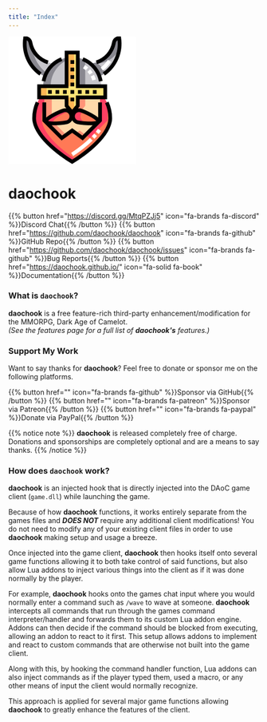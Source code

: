 ```yaml
---
title: "Index"
---
```


![daochook](./images/daochook.png?width=64px)
# daochook

{{% button href="https://discord.gg/MtqPZJj5" icon="fa-brands fa-discord" %}}Discord Chat{{% /button %}}
{{% button href="https://github.com/daochook/daochook" icon="fa-brands fa-github" %}}GitHub Repo{{% /button %}}
{{% button href="https://github.com/daochook/daochook/issues" icon="fa-brands fa-github" %}}Bug Reports{{% /button %}}
{{% button href="https://daochook.github.io/" icon="fa-solid fa-book" %}}Documentation{{% /button %}}

### What is `daochook`?

**daochook** is a free feature-rich third-party enhancement/modification for the MMORPG, Dark Age of Camelot.\
_(See the features page for a full list of **daochook's** features.)_

### Support My Work

Want to say thanks for **daochook**? Feel free to donate or sponsor me on the following platforms.

{{% button href="" icon="fa-brands fa-github" %}}Sponsor via GitHub{{% /button %}}
{{% button href="" icon="fa-brands fa-patreon" %}}Sponsor via Patreon{{% /button %}}
{{% button href="" icon="fa-brands fa-paypal" %}}Donate via PayPal{{% /button %}}

{{% notice note %}}
**daochook** is released completely free of charge.\
Donations and sponsorships are completely optional and are a means to say thanks.
{{% /notice %}}

### How does `daochook` work?

**daochook** is an injected hook that is directly injected into the DAoC game client (`game.dll`) while launching the game.

Because of how **daochook** functions, it works entirely separate from the games files and _**DOES NOT**_ require any additional client modifications! You do not need to modify any of your existing client files in order to use **daochook** making setup and usage a breeze.

Once injected into the game client, **daochook** then hooks itself onto several game functions allowing it to both take control of said functions, but also allow Lua addons to inject various things into the client as if it was done normally by the player.

For example, **daochook** hooks onto the games chat input where you would normally enter a command such as `/wave` to wave at someone. **daochook** intercepts all commands that run through the games command interpreter/handler and forwards them to its custom Lua addon engine. Addons can then decide if the command should be blocked from executing, allowing an addon to react to it first. This setup allows addons to implement and react to custom commands that are otherwise not built into the game client.

Along with this, by hooking the command handler function, Lua addons can also inject commands as if the player typed them, used a macro, or any other means of input the client would normally recognize.

This approach is applied for several major game functions allowing **daochook** to greatly enhance the features of the client.